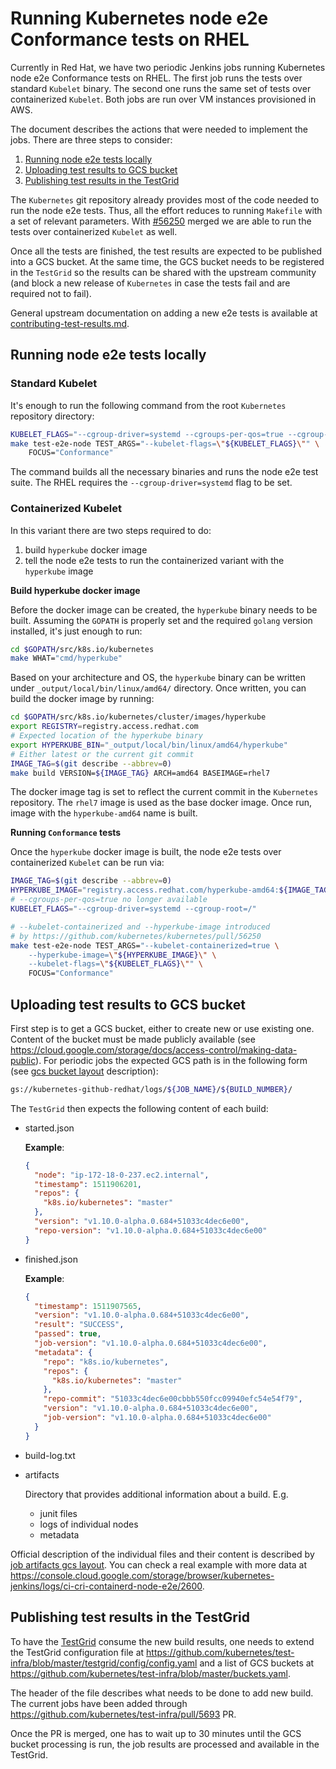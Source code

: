 # Running Kubernetes node e2e Conformance tests on RHEL

Currently in Red Hat, we have two periodic Jenkins jobs running Kubernetes node e2e Conformance tests on RHEL.
The first job runs the tests over standard `Kubelet` binary.
The second one runs the same set of tests over containerized `Kubelet`.
Both jobs are run over VM instances provisioned in AWS.

The document describes the actions that were needed to implement the jobs.
There are three steps to consider:

1. [Running node e2e tests locally](#running-node-e2e-tests-locally)
2. [Uploading test results to GCS bucket](#uploading-test-results-to-gcs-bucket)
3. [Publishing test results in the TestGrid](#publishing-test-results-in-the-testgrid)

The `Kubernetes` git repository already provides most of the code needed to run the node e2e tests.
Thus, all the effort reduces to running `Makefile` with a set of relevant parameters.
With [#56250](https://github.com/kubernetes/kubernetes/pull/56250)
merged we are able to run the tests over containerized `Kubelet` as well.

Once all the tests are finished, the test results are expected to be published
into a GCS bucket. At the same time, the GCS bucket needs to be registered
in the `TestGrid` so the results can be shared with the upstream community
(and block a new release of `Kubernetes` in case the tests fail and are required not to fail).

General upstream documentation on adding a new e2e tests is available at
[contributing-test-results.md](../contributing-test-results.md).

## Running node e2e tests locally

### Standard Kubelet

It's enough to run the following command from the root `Kubernetes` repository
directory:

```sh
KUBELET_FLAGS="--cgroup-driver=systemd --cgroups-per-qos=true --cgroup-root=/"
make test-e2e-node TEST_ARGS="--kubelet-flags=\"${KUBELET_FLAGS}\"" \
    FOCUS="Conformance"
```

The command builds all the necessary binaries and runs the node e2e test suite.
The RHEL requires the ``--cgroup-driver=systemd`` flag to be set.

### Containerized Kubelet

In this variant there are two steps required to do:

1. build `hyperkube` docker image
2. tell the node e2e tests to run the containerized variant with the `hyperkube` image

**Build hyperkube docker image**

Before the docker image can be created, the `hyperkube` binary needs to be built.
Assuming the `GOPATH` is properly set and the required `golang` version installed,
it's just enough to run:

```sh
cd $GOPATH/src/k8s.io/kubernetes
make WHAT="cmd/hyperkube"
```

Based on your architecture and OS, the `hyperkube` binary can be written
under `_output/local/bin/linux/amd64/` directory.
Once written, you can build the docker image by running:

```sh
cd $GOPATH/src/k8s.io/kubernetes/cluster/images/hyperkube
export REGISTRY=registry.access.redhat.com
# Expected location of the hyperkube binary
export HYPERKUBE_BIN="_output/local/bin/linux/amd64/hyperkube"
# Either latest or the current git commit
IMAGE_TAG=$(git describe --abbrev=0)
make build VERSION=${IMAGE_TAG} ARCH=amd64 BASEIMAGE=rhel7
```

The docker image tag is set to reflect the current commit in the `Kubernetes`
repository. The `rhel7` image is used as the base docker image.
Once run, image with the `hyperkube-amd64` name is built.

**Running `Conformance` tests**

Once the `hyperkube` docker image is built, the node e2e tests over containerized
`Kubelet` can be run via:

```sh
IMAGE_TAG=$(git describe --abbrev=0)
HYPERKUBE_IMAGE="registry.access.redhat.com/hyperkube-amd64:${IMAGE_TAG}"
# --cgroups-per-qos=true no longer available
KUBELET_FLAGS="--cgroup-driver=systemd --cgroup-root=/"

# --kubelet-containerized and --hyperkube-image introduced
# by https://github.com/kubernetes/kubernetes/pull/56250
make test-e2e-node TEST_ARGS="--kubelet-containerized=true \
    --hyperkube-image=\"${HYPERKUBE_IMAGE}\" \
    --kubelet-flags=\"${KUBELET_FLAGS}\"" \
    FOCUS="Conformance"
```

## Uploading test results to GCS bucket

First step is to get a GCS bucket, either to create new or use existing one.
Content of the bucket must be made publicly available (see https://cloud.google.com/storage/docs/access-control/making-data-public).
For periodic jobs the expected GCS path is in the following form (see [gcs bucket layout](https://github.com/kubernetes/test-infra/blob/master/gubernator/README.md#gcs-bucket-layout) description):

```sh
gs://kubernetes-github-redhat/logs/${JOB_NAME}/${BUILD_NUMBER}/
```

The `TestGrid` then expects the following content of each build:

* started.json

  **Example**:
  ```json
  {
    "node": "ip-172-18-0-237.ec2.internal",
    "timestamp": 1511906201,
    "repos": {
      "k8s.io/kubernetes": "master"
    },
    "version": "v1.10.0-alpha.0.684+51033c4dec6e00",
    "repo-version": "v1.10.0-alpha.0.684+51033c4dec6e00"
  }
  ```

* finished.json

  **Example**:
  ```json
  {
    "timestamp": 1511907565,
    "version": "v1.10.0-alpha.0.684+51033c4dec6e00",
    "result": "SUCCESS",
    "passed": true,
    "job-version": "v1.10.0-alpha.0.684+51033c4dec6e00",
    "metadata": {
      "repo": "k8s.io/kubernetes",
      "repos": {
        "k8s.io/kubernetes": "master"
      },
      "repo-commit": "51033c4dec6e00cbbb550fcc09940efc54e54f79",
      "version": "v1.10.0-alpha.0.684+51033c4dec6e00",
      "job-version": "v1.10.0-alpha.0.684+51033c4dec6e00"
    }
  }
  ```

* build-log.txt
* artifacts

  Directory that provides additional information about a build. E.g.
  * junit files
  * logs of individual nodes
  * metadata

Official description of the individual files and their content is described by [job artifacts gcs layout](https://github.com/kubernetes/test-infra/blob/master/gubernator/README.md#job-artifact-gcs-layout). You can check a real example with more data at https://console.cloud.google.com/storage/browser/kubernetes-jenkins/logs/ci-cri-containerd-node-e2e/2600.

## Publishing test results in the TestGrid

To have the [TestGrid](https://k8s-testgrid.appspot.com/) consume the new build results, one needs to extend the TestGrid
configuration file at https://github.com/kubernetes/test-infra/blob/master/testgrid/config/config.yaml and a list of GCS buckets at https://github.com/kubernetes/test-infra/blob/master/buckets.yaml.

The header of the file describes what needs to be done to add new build.
The current jobs have been added through https://github.com/kubernetes/test-infra/pull/5693 PR.

Once the PR is merged, one has to wait up to 30 minutes until the GCS bucket processing is run, the job results are processed and available in the TestGrid.
